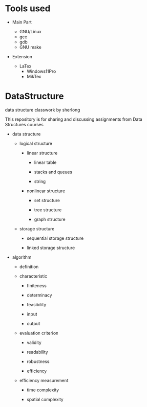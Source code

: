 # Tools used

- Main Part

    - GNU/Linux
    - gcc
    - gdb
    - GNU make

- Extension

    - LaTex
        - Windows11Pro
        - MikTex

# DataStructure
data structure classwork by sherlong

This repository is for sharing and discussing assignments from Data Structures courses

- data structure

    - logical structure

        - linear structure

            - linear table

            - stacks and queues

            - string

        - nonlinear structure

            - set structure

            - tree structure

            - graph structure

    - storage structure

        - sequential storage structure

        - linked storage structure

- algorithm

    - definition

    - characteristic

        - finiteness

        - determinacy

        - feasibility

        - input

        - output

    - evaluation criterion

        - validity

        - readability

        - robustness

        - efficiency

    - efficiency measurement

        - time complexity

        - spatial complexity